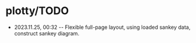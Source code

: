 # plotty/TODO

- 2023.11.25, 00:32 -- Flexible full-page layout, using loaded sankey data, construct sankey diagram.
